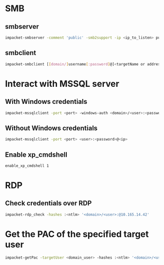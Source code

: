 # SMB
## smbserver
```sh
impacket-smbserver -comment 'public' -smb2support -ip <ip_to_listen> public /tmp
```

## smbclient
```sh
impacket-smbclient [[domain/]username[:password]@]<targetName or address>
```

# Interact with MSSQL server
## With Windows credentials
```sh
impacket-mssqlclient -port <port> -windows-auth <domain>/<user>:<password>@<ip>
```

## Without Windows credentials
```sh
impacket-mssqlclient -port <port> <user>:<password>@<ip>
```

## Enable xp_cmdshell
```sh
enable_xp_cmdshell 1
```

# RDP
## Check credentials over RDP
```sh
impacket-rdp_check -hashes :<ntlm> '<domain>/<user>:@10.165.14.42'
```

# Get the PAC of the specified target user
```sh
impacket-getPac -targetUser <domain_user> -hashes :<ntlm> '<domain>/<user>:@10.165.14.42'
```
